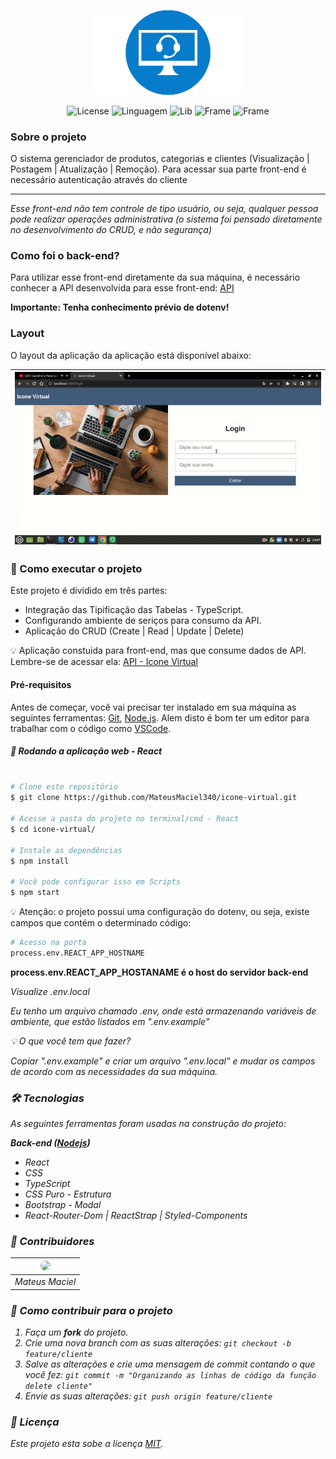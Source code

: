 <p align="center">
   <img src="src/assets/logo.png" width="250">
</p>

<p align="center">
   <img alt="License" src="https://img.shields.io/badge/license-MIT-brightgreen">
    <img alt="Linguagem" src="https://img.shields.io/badge/language-TypeScript-blue">
    <img alt="Lib" src="https://img.shields.io/badge/lib-React-blue">
    <img alt="Frame" src="https://img.shields.io/badge/frame-bootstrap-6610f2">
    <img alt="Frame" src="https://img.shields.io/badge/style-css-blue">
</p>

### Sobre o projeto

O sistema gerenciador de produtos, categorias e clientes (Visualização | Postagem | Atualização | Remoção). Para acessar sua parte front-end é necessário autenticação através do cliente
<hr>
<i>Esse front-end não tem controle de tipo usuário, ou seja, qualquer pessoa pode realizar operações administrativa (o sistema foi pensado diretamente no desenvolvimento do CRUD, e não segurança)</i>

### Como foi o back-end?

Para utilizar esse front-end diretamente da sua máquina, é necessário conhecer a API desenvolvida para esse front-end: [API](https://github.com/MateusMaciel340/api-icone-virtual)

**Importante: Tenha conhecimento prévio de dotenv!**

### Layout

O layout da aplicação da aplicação está disponível abaixo:

<div>
    <table>
      <thead>
        <tr>
           <th>
              <img src="src/assets/gif-icone-virtual.gif" width="100%">
           </th>
        </tr>
      </thead>
      <tbody>
      </tbody>
    </table>
</div>

### 🚀 Como executar o projeto

Este projeto é dividido em três partes:

<ul>
   <li>Integração das Tipificação das Tabelas - TypeScript.</li>
   <li>Configurando ambiente de seriços para consumo da API.</li>
   <li>Aplicação do CRUD (Create | Read | Update | Delete)</li>
</ul>

💡 Aplicação constuida para front-end, mas que consume dados de API. Lembre-se de acessar ela: [API - Icone Virtual](https://github.com/MateusMaciel340/api-icone-virtual)

#### Pré-requisitos

Antes de começar, você vai precisar ter instalado em sua máquina as seguintes ferramentas: [Git](https://git-scm.com/), [Node.js](https://nodejs.org/en/). Alem disto é bom ter um editor para trabalhar com o código como [VSCode](https://code.visualstudio.com/).

##### 🧭 Rodando a aplicação web - React

```bash

# Clone este repositório
$ git clone https://github.com/MateusMaciel340/icone-virtual.git

# Acesse a pasta do projeto no terminal/cmd - React
$ cd icone-virtual/

# Instale as dependências
$ npm install

# Você pode configurar isso em Scripts
$ npm start

```

💡 Atenção: o projeto possui uma configuração do dotenv, ou seja, existe campos que contém o determinado código: 

```bash
# Acesso na porta
process.env.REACT_APP_HOSTNAME
```

**process.env.REACT_APP_HOSTANAME é o host do servidor back-end**

<i>Visualize .env.local</li>

<i>Eu tenho um arquivo chamado .env, onde está armazenando variáveis de ambiente, que estão listados em ".env.example"</i>

💡 O que você tem que fazer?

Copiar ".env.example" e criar um arquivo ".env.local" e mudar os campos de acordo com as necessidades da sua máquina.

### 🛠 Tecnologias

As seguintes ferramentas foram usadas na construção do projeto:

<b>Back-end ([Nodejs](https://nodejs.org/en/))</b>

<ul>
   <li>React</li>
   <li>CSS</li>
   <li>TypeScript</li>
   <li>CSS Puro - Estrutura</li>
   <li>Bootstrap - Modal</li>
   <li>React-Router-Dom | ReactStrap | Styled-Components</li>
</ul>

### 👨‍ Contribuidores

<div>
    <table>
      <thead>
        <tr>
           <th>
              <img src="https://avatars.githubusercontent.com/u/55550732?v=4" width="150" style="border-radius:62px">
           </th>
        </tr>
      </thead>
      <tbody  align="center">
           <td>
             Mateus Maciel
           </td>
      </tbody>
    </table>
</div>

### 💪 Como contribuir para o projeto

1. Faça um **fork** do projeto.
2. Crie uma nova branch com as suas alterações: `git checkout -b feature/cliente`
3. Salve as alterações e crie uma mensagem de commit contando o que você fez: `git commit -m "Organizando as linhas de código da função delete cliente"`
4. Envie as suas alterações: `git push origin feature/cliente`

### 📝 Licença

Este projeto esta sobe a licença [MIT](https://github.com/nodejs/node/blob/master/LICENSE).
